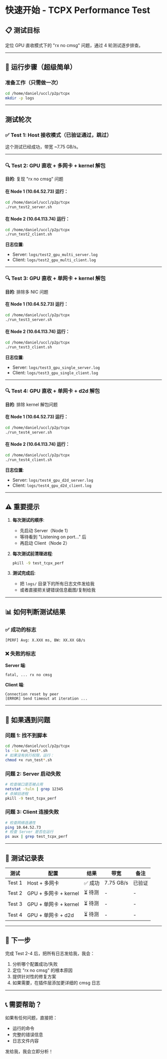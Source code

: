 # 快速开始 - TCPX Performance Test

## 📋 测试目标

定位 GPU 直收模式下的 "rx no cmsg" 问题，通过 4 轮测试逐步排查。

---

## 🚀 运行步骤（超级简单）

### 准备工作（只需做一次）

```bash
cd /home/daniel/uccl/p2p/tcpx
mkdir -p logs
```

---

## 测试轮次

### ✅ Test 1: Host 接收模式（已验证通过，跳过）

这个测试已经成功，带宽 ~7.75 GB/s。

---

### 🔍 Test 2: GPU 直收 + 多网卡 + kernel 解包

**目的**: 复现 "rx no cmsg" 问题

#### 在 Node 1 (10.64.52.73) 运行：
```bash
cd /home/daniel/uccl/p2p/tcpx
./run_test2_server.sh
```

#### 在 Node 2 (10.64.113.74) 运行：
```bash
cd /home/daniel/uccl/p2p/tcpx
./run_test2_client.sh
```

**日志位置**:
- Server: `logs/test2_gpu_multi_server.log`
- Client: `logs/test2_gpu_multi_client.log`

---

### 🔍 Test 3: GPU 直收 + 单网卡 + kernel 解包

**目的**: 排除多 NIC 问题

#### 在 Node 1 (10.64.52.73) 运行：
```bash
cd /home/daniel/uccl/p2p/tcpx
./run_test3_server.sh
```

#### 在 Node 2 (10.64.113.74) 运行：
```bash
cd /home/daniel/uccl/p2p/tcpx
./run_test3_client.sh
```

**日志位置**:
- Server: `logs/test3_gpu_single_server.log`
- Client: `logs/test3_gpu_single_client.log`

---

### 🔍 Test 4: GPU 直收 + 单网卡 + d2d 解包

**目的**: 排除 kernel 解包问题

#### 在 Node 1 (10.64.52.73) 运行：
```bash
cd /home/daniel/uccl/p2p/tcpx
./run_test4_server.sh
```

#### 在 Node 2 (10.64.113.74) 运行：
```bash
cd /home/daniel/uccl/p2p/tcpx
./run_test4_client.sh
```

**日志位置**:
- Server: `logs/test4_gpu_d2d_server.log`
- Client: `logs/test4_gpu_d2d_client.log`

---

## ⚠️ 重要提示

1. **每次测试的顺序**:
   - 先启动 Server（Node 1）
   - 等待看到 "Listening on port..." 后
   - 再启动 Client（Node 2）

2. **每次测试前清理进程**:
   ```bash
   pkill -9 test_tcpx_perf
   ```

3. **测试完成后**:
   - 把 `logs/` 目录下的所有日志文件发给我
   - 或者直接把关键错误信息截图/复制给我

---

## 📊 如何判断测试结果

### ✅ 成功的标志
```
[PERF] Avg: X.XXX ms, BW: XX.XX GB/s
```

### ❌ 失败的标志

**Server 端**:
```
fatal, ... rx no cmsg
```

**Client 端**:
```
Connection reset by peer
[ERROR] Send timeout at iteration ...
```

---

## 🔧 如果遇到问题

### 问题 1: 找不到脚本
```bash
cd /home/daniel/uccl/p2p/tcpx
ls -la run_test*.sh
# 如果没有执行权限，运行：
chmod +x run_test*.sh
```

### 问题 2: Server 启动失败
```bash
# 检查端口是否被占用
netstat -tuln | grep 12345
# 杀掉旧进程
pkill -9 test_tcpx_perf
```

### 问题 3: Client 连接失败
```bash
# 检查网络连通性
ping 10.64.52.73
# 检查 Server 是否在运行
ps aux | grep test_tcpx_perf
```

---

## 📝 测试记录表

| 测试 | 配置 | 结果 | 带宽 | 备注 |
|------|------|------|------|------|
| Test 1 | Host + 多网卡 | ✅ 成功 | 7.75 GB/s | 已验证 |
| Test 2 | GPU + 多网卡 + kernel | ⏳ 待测 | - | - |
| Test 3 | GPU + 单网卡 + kernel | ⏳ 待测 | - | - |
| Test 4 | GPU + 单网卡 + d2d | ⏳ 待测 | - | - |

---

## 🎯 下一步

完成 Test 2-4 后，把所有日志发给我，我会：
1. 分析哪个配置成功/失败
2. 定位 "rx no cmsg" 的根本原因
3. 提供针对性的修复方案
4. 如果需要，在插件层添加更详细的 cmsg 日志

---

## 📞 需要帮助？

如果有任何问题，直接把：
- 运行的命令
- 完整的错误信息
- 日志文件内容

发给我，我会立即分析！

